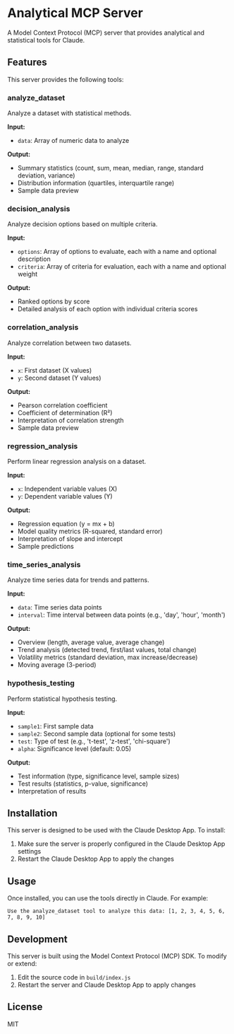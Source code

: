 # Analytical MCP Server

A Model Context Protocol (MCP) server that provides analytical and statistical tools for Claude.

## Features

This server provides the following tools:

### analyze_dataset

Analyze a dataset with statistical methods.

**Input:**
- `data`: Array of numeric data to analyze

**Output:**
- Summary statistics (count, sum, mean, median, range, standard deviation, variance)
- Distribution information (quartiles, interquartile range)
- Sample data preview

### decision_analysis

Analyze decision options based on multiple criteria.

**Input:**
- `options`: Array of options to evaluate, each with a name and optional description
- `criteria`: Array of criteria for evaluation, each with a name and optional weight

**Output:**
- Ranked options by score
- Detailed analysis of each option with individual criteria scores

### correlation_analysis

Analyze correlation between two datasets.

**Input:**
- `x`: First dataset (X values)
- `y`: Second dataset (Y values)

**Output:**
- Pearson correlation coefficient
- Coefficient of determination (R²)
- Interpretation of correlation strength
- Sample data preview

### regression_analysis

Perform linear regression analysis on a dataset.

**Input:**
- `x`: Independent variable values (X)
- `y`: Dependent variable values (Y)

**Output:**
- Regression equation (y = mx + b)
- Model quality metrics (R-squared, standard error)
- Interpretation of slope and intercept
- Sample predictions

### time_series_analysis

Analyze time series data for trends and patterns.

**Input:**
- `data`: Time series data points
- `interval`: Time interval between data points (e.g., 'day', 'hour', 'month')

**Output:**
- Overview (length, average value, average change)
- Trend analysis (detected trend, first/last values, total change)
- Volatility metrics (standard deviation, max increase/decrease)
- Moving average (3-period)

### hypothesis_testing

Perform statistical hypothesis testing.

**Input:**
- `sample1`: First sample data
- `sample2`: Second sample data (optional for some tests)
- `test`: Type of test (e.g., 't-test', 'z-test', 'chi-square')
- `alpha`: Significance level (default: 0.05)

**Output:**
- Test information (type, significance level, sample sizes)
- Test results (statistics, p-value, significance)
- Interpretation of results

## Installation

This server is designed to be used with the Claude Desktop App. To install:

1. Make sure the server is properly configured in the Claude Desktop App settings
2. Restart the Claude Desktop App to apply the changes

## Usage

Once installed, you can use the tools directly in Claude. For example:

```
Use the analyze_dataset tool to analyze this data: [1, 2, 3, 4, 5, 6, 7, 8, 9, 10]
```

## Development

This server is built using the Model Context Protocol (MCP) SDK. To modify or extend:

1. Edit the source code in `build/index.js`
2. Restart the server and Claude Desktop App to apply changes

## License

MIT
